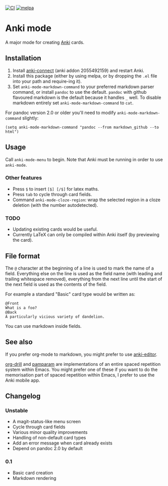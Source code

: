 [![CI](https://github.com/davidshepherd7/anki-mode/workflows/CI/badge.svg)](https://github.com/davidshepherd7/anki-mode/actions)
[![melpa][melpa-badge]][melpa-link]

[melpa-link]: http://melpa.org/#/anki-mode
[melpa-badge]: http://melpa.org/packages/anki-mode-badge.svg

# Anki mode

A major mode for creating [Anki](https://en.wikipedia.org/wiki/Anki_(software)) cards.

## Installation

1. Install [anki-connect](https://github.com/FooSoft/anki-connect) (anki addon 2055492159) and restart Anki.
2. Install this package (either by using melpa, or by dropping the `.el` file into your path and require-ing it).
3. Set `anki-mode-markdown-command` to your preferred markdown parser command, or install `pandoc` to use the
   default. `pandoc` with github flavoured markdown is the default because it handles `_`
   well. To disable markdown entirely set `anki-mode-markdown-command` to `cat`.


For pandoc version 2.0 or older you'll need to modify `anki-mode-markdown-command` slightly:

```
(setq anki-mode-markdown-command "pandoc --from markdown_github --to html")
```


## Usage

Call `anki-mode-menu` to begin. Note that Anki must be running in order to use
`anki-mode`.


### Other features

* Press `$` to insert `[$] [/$]` for latex maths.
* Press `tab` to cycle through card fields.
* Command `anki-mode-cloze-region`: wrap the selected region in a cloze deletion
  (with the number autodetected).

### TODO

* Updating existing cards would be useful.
* Currently LaTeX can only be compiled within Anki itself (by previewing the card).


## File format

The `@` character at the beginning of a line is used to mark the name of a
field. Everything else on the line is used as the field name (with leading and
trailing whitespace removed), everything from the next line until the start of
the next field is used as the contents of the field.

For example a standard "Basic" card type would be written as:

```
@Front
What is a foo?
@Back
A particularly vicious variety of dandelion.
```

You can use markdown inside fields.


## See also

If you prefer org-mode to markdown, you might prefer to use [anki-editor](https://github.com/louietan/anki-editor).

[org-drill](https://orgmode.org/worg/org-contrib/org-drill.html) and
[pamparam](https://github.com/abo-abo/pamparam) are implementations of an entire
spaced repetition system within Emacs. You might prefer one of these if you want
to do the memorisation part of spaced repetition within Emacs, I prefer to use
the Anki mobile app.


## Changelog

### Unstable

* A magit-status-like menu screen
* Cycle through card fields
* Various minor quality improvements
* Handling of non-default card types
* Add an error message when card already exists
* Depend on pandoc 2.0 by default

### 0.1

* Basic card creation
* Markdown rendering
